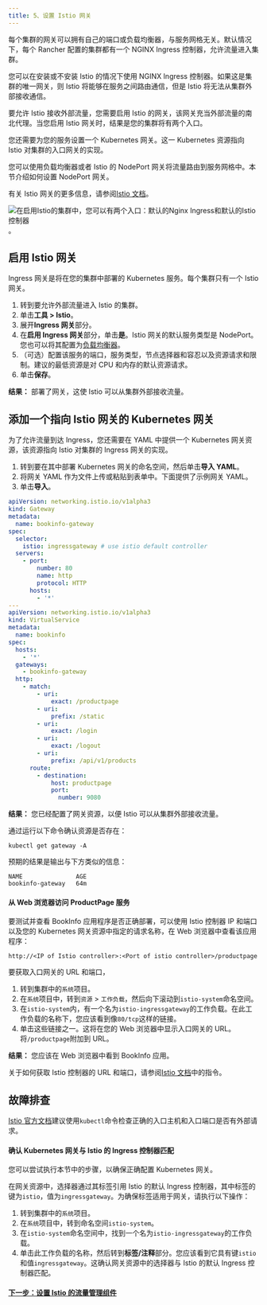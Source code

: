 ```yaml
---
title: 5、设置 Istio 网关
---
```


每个集群的网关可以拥有自己的端口或负载均衡器，与服务网格无关。默认情况下，每个 Rancher 配置的集群都有一个 NGINX Ingress 控制器，允许流量进入集群。

您可以在安装或不安装 Istio 的情况下使用 NGINX Ingress 控制器。如果这是集群的唯一网关，则 Istio 将能够在服务之间路由通信，但是 Istio 将无法从集群外部接收通信。

要允许 Istio 接收外部流量，您需要启用 Istio 的网关，该网关充当外部流量的南北代理。当您启用 Istio 网关时，结果是您的集群将有两个入口。

您还需要为您的服务设置一个 Kubernetes 网关。这一 Kubernetes 资源指向 Istio 对集群的入口网关的实现。

您可以使用负载均衡器或者 Istio 的 NodePort 网关将流量路由到服务网格中。本节介绍如何设置 NodePort 网关。

有关 Istio 网关的更多信息，请参阅[Istio 文档](https://istio.io/docs/reference/config/networking/v1alpha3/gateway/)。

![在启用Istio的集群中，您可以有两个入口：默认的Nginx Ingress和默认的Istio控制器](/img/rancher/istio-ingress.svg)。

## 启用 Istio 网关

Ingress 网关是将在您的集群中部署的 Kubernetes 服务。每个集群只有一个 Istio 网关。

1. 转到要允许外部流量进入 Istio 的集群。
1. 单击**工具 > Istio**。
1. 展开**Ingress 网关**部分。
1. 在**启用 Ingress 网关**部分，单击**是**。Istio 网关的默认服务类型是 NodePort。您也可以将其配置为[负载均衡器](/docs/k8s-in-rancher/load-balancers-and-ingress/load-balancers/_index)。
1. （可选）配置该服务的端口，服务类型，节点选择器和容忍以及资源请求和限制。建议的最低资源是对 CPU 和内存的默认资源请求。
1. 单击**保存**。

**结果：** 部署了网关，这使 Istio 可以从集群外部接收流量。

## 添加一个指向 Istio 网关的 Kubernetes 网关

为了允许流量到达 Ingress，您还需要在 YAML 中提供一个 Kubernetes 网关资源，该资源指向 Istio 对集群的 Ingress 网关的实现。

1. 转到要在其中部署 Kubernetes 网关的命名空间，然后单击**导入 YAML**。
1. 将网关 YAML 作为文件上传或粘贴到表单中。下面提供了示例网关 YAML。
1. 单击**导入**。

```yaml
apiVersion: networking.istio.io/v1alpha3
kind: Gateway
metadata:
  name: bookinfo-gateway
spec:
  selector:
    istio: ingressgateway # use istio default controller
  servers:
    - port:
        number: 80
        name: http
        protocol: HTTP
      hosts:
        - '*'
---
apiVersion: networking.istio.io/v1alpha3
kind: VirtualService
metadata:
  name: bookinfo
spec:
  hosts:
    - '*'
  gateways:
    - bookinfo-gateway
  http:
    - match:
        - uri:
            exact: /productpage
        - uri:
            prefix: /static
        - uri:
            exact: /login
        - uri:
            exact: /logout
        - uri:
            prefix: /api/v1/products
      route:
        - destination:
            host: productpage
            port:
              number: 9080
```

**结果：** 您已经配置了网关资源，以便 Istio 可以从集群外部接收流量。

通过运行以下命令确认资源是否存在：

```
kubectl get gateway -A
```

预期的结果是输出与下方类似的信息：

```
NAME               AGE
bookinfo-gateway   64m
```

#### 从 Web 浏览器访问 ProductPage 服务

要测试并查看 BookInfo 应用程序是否正确部署，可以使用 Istio 控制器 IP 和端口以及您的 Kubernetes 网关资源中指定的请求名称，在 Web 浏览器中查看该应用程序：

`http://<IP of Istio controller>:<Port of istio controller>/productpage`

要获取入口网关的 URL 和端口，

1. 转到集群中的`系统`项目。
1. 在`系统`项目中，转到`资源` > `工作负载`，然后向下滚动到`istio-system`命名空间。
1. 在`istio-system`内，有一个名为`istio-ingressgateway`的工作负载。在此工作负载的名称下，您应该看到像`80/tcp`这样的链接。
1. 单击这些链接之一。这将在您的 Web 浏览器中显示入口网关的 URL。将`/productpage`附加到 URL。

**结果：** 您应该在 Web 浏览器中看到 BookInfo 应用。

关于如何获取 Istio 控制器的 URL 和端口，请参阅[Istio 文档](https://istio.io/docs/tasks/traffic-management/ingress/ingress-control/#determining-the-ingress-ip-and-ports)中的指令。

## 故障排查

[Istio 官方文档](https://istio.io/docs/tasks/traffic-management/ingress/ingress-control/#troubleshooting)建议使用`kubectl`命令检查正确的入口主机和入口端口是否有外部请求。

#### 确认 Kubernetes 网关与 Istio 的 Ingress 控制器匹配

您可以尝试执行本节中的步骤，以确保正确配置 Kubernetes 网关。

在网关资源中，选择器通过其标签引用 Istio 的默认 Ingress 控制器，其中标签的键为`istio`，值为`ingressgateway`。为确保标签适用于网关，请执行以下操作：

1. 转到集群中的`系统`项目。
1. 在`系统`项目中，转到命名空间`istio-system`。
1. 在`istio-system`命名空间中，找到一个名为`istio-ingressgateway`的工作负载。
1. 单击此工作负载的名称，然后转到**标签/注释**部分。您应该看到它具有键`istio`和值`ingressgateway`。这确认网关资源中的选择器与 Istio 的默认 Ingress 控制器匹配。

#### [下一步：设置 Istio 的流量管理组件](/docs/cluster-admin/tools/istio/setup/set-up-traffic-management/_index)
